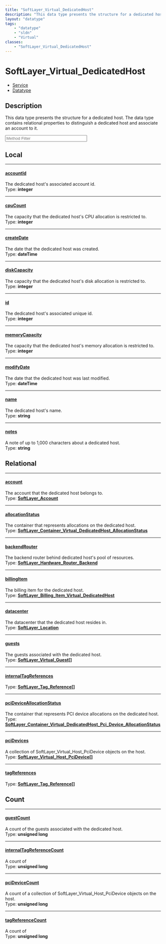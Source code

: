 ```yaml
---
title: "SoftLayer_Virtual_DedicatedHost"
description: "This data type presents the structure for a dedicated host. The data type contains relational properties to distinguish... "
layout: "datatype"
tags:
    - "datatype"
    - "sldn"
    - "Virtual"
classes:
    - "SoftLayer_Virtual_DedicatedHost"
---
```


# SoftLayer_Virtual_DedicatedHost
<div id='service-datatype'>
    <ul id='sldn-reference-tabs'>
    <li id='service'> <a href='/reference/services/SoftLayer_Virtual_DedicatedHost' >Service</a></li>    <li id='datatype'> <a href='/reference/datatypes/SoftLayer_Virtual_DedicatedHost' >Datatype</a></li>
    </ul>
</div>

## Description 
This data type presents the structure for a dedicated host. The data type contains relational properties to distinguish a dedicated host and associate an account to it. 





<!-- Service Filer BEGIN -->
<div class="view-filters">
        <div class="clearfix">
            <div class="search-input-box">
                <input placeholder="Method Filter" onkeyup="titleSearch(inputId='prop-input', divId='properties', elementClass='prop-row')" 
                    type="text" id="prop-input" value="" size="30" maxlength="128" class="form-text">
            </div>
        </div>
</div>
<!-- Service Filer END -->

<div id="properties" class="content">
<div id="localProperties" class="prop-content" >

## Local
-----
[accountId]: #accountid
#### [accountId]
The dedicated host's associated account id.   
<span class="type-label">Type: </span>**integer**

-----
[cpuCount]: #cpucount
#### [cpuCount]
The capacity that the dedicated host's CPU allocation is restricted to.   
<span class="type-label">Type: </span>**integer**

-----
[createDate]: #createdate
#### [createDate]
The date that the dedicated host was created.   
<span class="type-label">Type: </span>**dateTime**

-----
[diskCapacity]: #diskcapacity
#### [diskCapacity]
The capacity that the dedicated host's disk allocation is restricted to.   
<span class="type-label">Type: </span>**integer**

-----
[id]: #id
#### [id]
The dedicated host's associated unique id.   
<span class="type-label">Type: </span>**integer**

-----
[memoryCapacity]: #memorycapacity
#### [memoryCapacity]
The capacity that the dedicated host's memory allocation is restricted to.   
<span class="type-label">Type: </span>**integer**

-----
[modifyDate]: #modifydate
#### [modifyDate]
The date that the dedicated host was last modified.   
<span class="type-label">Type: </span>**dateTime**

-----
[name]: #name
#### [name]
The dedicated host's name.   
<span class="type-label">Type: </span>**string**

-----
[notes]: #notes
#### [notes]
A note of up to 1,000 characters about a dedicated host.   
<span class="type-label">Type: </span>**string**

</div>
<!-- LOCAL PROPERTY END -->

<div id="relationalProperties"  class="prop-content" >

## Relational
-----
[account]: #account
#### [account]
The account that the dedicated host belongs to.  
<span class="type-label">Type: </span>**<a href='/reference/datatypes/SoftLayer_Account'>SoftLayer_Account </a>**

-----
[allocationStatus]: #allocationstatus
#### [allocationStatus]
The container that represents allocations on the dedicated host.  
<span class="type-label">Type: </span>**<a href='/reference/datatypes/SoftLayer_Container_Virtual_DedicatedHost_AllocationStatus'>SoftLayer_Container_Virtual_DedicatedHost_AllocationStatus </a>**

-----
[backendRouter]: #backendrouter
#### [backendRouter]
The backend router behind dedicated host's pool of resources.  
<span class="type-label">Type: </span>**<a href='/reference/datatypes/SoftLayer_Hardware_Router_Backend'>SoftLayer_Hardware_Router_Backend </a>**

-----
[billingItem]: #billingitem
#### [billingItem]
The billing item for the dedicated host.  
<span class="type-label">Type: </span>**<a href='/reference/datatypes/SoftLayer_Billing_Item_Virtual_DedicatedHost'>SoftLayer_Billing_Item_Virtual_DedicatedHost </a>**

-----
[datacenter]: #datacenter
#### [datacenter]
The datacenter that the dedicated host resides in.  
<span class="type-label">Type: </span>**<a href='/reference/datatypes/SoftLayer_Location'>SoftLayer_Location </a>**

-----
[guests]: #guests
#### [guests]
The guests associated with the dedicated host.  
<span class="type-label">Type: </span>**<a href='/reference/datatypes/SoftLayer_Virtual_Guest'>SoftLayer_Virtual_Guest[] </a>**

-----
[internalTagReferences]: #internaltagreferences
#### [internalTagReferences]
  
<span class="type-label">Type: </span>**<a href='/reference/datatypes/SoftLayer_Tag_Reference'>SoftLayer_Tag_Reference[] </a>**

-----
[pciDeviceAllocationStatus]: #pcideviceallocationstatus
#### [pciDeviceAllocationStatus]
The container that represents PCI device allocations on the dedicated host.  
<span class="type-label">Type: </span>**<a href='/reference/datatypes/SoftLayer_Container_Virtual_DedicatedHost_Pci_Device_AllocationStatus'>SoftLayer_Container_Virtual_DedicatedHost_Pci_Device_AllocationStatus </a>**

-----
[pciDevices]: #pcidevices
#### [pciDevices]
A collection of SoftLayer_Virtual_Host_PciDevice objects on the host.  
<span class="type-label">Type: </span>**<a href='/reference/datatypes/SoftLayer_Virtual_Host_PciDevice'>SoftLayer_Virtual_Host_PciDevice[] </a>**

-----
[tagReferences]: #tagreferences
#### [tagReferences]
  
<span class="type-label">Type: </span>**<a href='/reference/datatypes/SoftLayer_Tag_Reference'>SoftLayer_Tag_Reference[] </a>**


## Count

-----
[guestCount]: #guestcount
#### [guestCount]
A count of the guests associated with the dedicated host.   
<span class="type-label">Type: </span>**unsigned long**


-----
[internalTagReferenceCount]: #internaltagreferencecount
#### [internalTagReferenceCount]
A count of    
<span class="type-label">Type: </span>**unsigned long**


-----
[pciDeviceCount]: #pcidevicecount
#### [pciDeviceCount]
A count of a collection of SoftLayer_Virtual_Host_PciDevice objects on the host.   
<span class="type-label">Type: </span>**unsigned long**


-----
[tagReferenceCount]: #tagreferencecount
#### [tagReferenceCount]
A count of    
<span class="type-label">Type: </span>**unsigned long**

</div>


